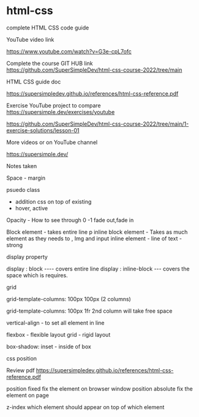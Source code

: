 # html-css
complete HTML CSS code guide


YouTube video link

https://www.youtube.com/watch?v=G3e-cpL7ofc

Complete the course GIT HUB link 
https://github.com/SuperSimpleDev/html-css-course-2022/tree/main

HTML CSS guide doc 

https://supersimpledev.github.io/references/html-css-reference.pdf



Exercise YouTube project to compare 
https://supersimple.dev/exercises/youtube

https://github.com/SuperSimpleDev/html-css-course-2022/tree/main/1-exercise-solutions/lesson-01

More videos or on YouTube channel 

https://supersimple.dev/ 


Notes taken 

Space - margin 
	
psuedo class 
 - addition css on top of existing 
 - hover, active 
 
Opacity - How to see through 0 -1 
fade out,fade in

Block element - takes entire line p
inline block element - Takes as much element as they needs to , Img and input
inline element - line of text - strong

display property 

display : block ---- covers entire line 
display : inline-block --- covers the space which is requires.

grid

grid-template-columns: 100px 100px  (2 columns)

grid-template-columns: 100px 1fr  2nd column will take free space



vertical-align - to set all element in line 

flexbox  - flexible layout 
grid - rigid layout

box-shadow: inset - inside of box 

css position 

Review pdf
https://supersimpledev.github.io/references/html-css-reference.pdf

position fixed fix the element on browser window 
position absolute fix the element on page

z-index which element should appear on top of which element 
